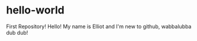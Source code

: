 # hello-world
First Repository!
Hello! My name is Elliot and I'm new to github, wabbalubba dub dub!
